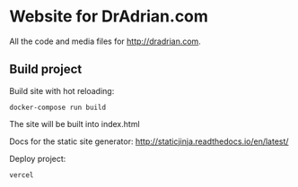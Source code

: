 # Website for DrAdrian.com

All the code and media files for http://dradrian.com.
## Build project

Build site with hot reloading:

```shell
docker-compose run build
```

The site will be built into index.html

Docs for the static site generator: http://staticjinja.readthedocs.io/en/latest/

Deploy project:
```shell
vercel
```